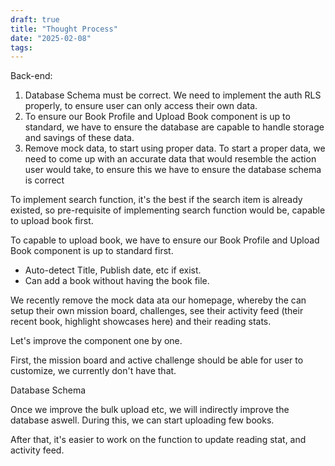 ```yaml
---
draft: true
title: "Thought Process"
date: "2025-02-08"
tags: 
---
```




Back-end:
1. Database Schema must be correct. We need to implement the auth RLS properly, to ensure user can only access their own data.
2. To ensure our Book Profile and Upload Book component is up to standard, we have to ensure the database are capable to handle storage and savings of these data.
3. Remove mock data, to start using proper data. To start a proper data, we need to come up with an accurate data that would resemble the action user would take, to ensure this we have to ensure the database schema is correct

To implement search function, it's the best if the search item is already existed, so pre-requisite of implementing search function would be, capable to upload book first.

To capable to upload book, we have to ensure our Book Profile and Upload Book component is up to standard first. 
- Auto-detect Title, Publish date, etc if exist. 
- Can add a book without having the book file.




We recently remove the mock data ata our homepage, whereby the can setup their own mission board, challenges, see their activity feed (their recent book, highlight showcases here) and their reading stats.  
  
Let's improve the component one by one.  
  
First, the mission board and active challenge should be able for user to customize, we currently don't have that.



Database Schema




Once we improve the bulk upload etc, we will indirectly improve the database aswell. During this, we can start uploading few books.

After that, it's easier to work on the function to update reading stat, and activity feed.

